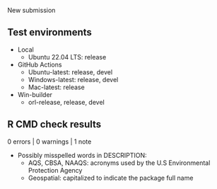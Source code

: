 New submission

## Test environments

* Local
  - Ubuntu 22.04 LTS: release
* GitHub Actions
  - Ubuntu-latest: release, devel
  - Windows-latest: release, devel
  - Mac-latest: release
* Win-builder
  - orl-release, release, devel

## R CMD check results

0 errors | 0 warnings | 1 note

* Possibly misspelled words in DESCRIPTION:
  - AQS, CBSA, NAAQS: acronyms used by the U.S Environmental Protection Agency
  - Geospatial: capitalized to indicate the package full name
